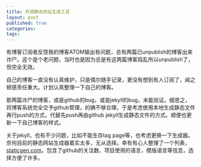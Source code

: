 ```yaml
---
title: 开源静态网站生成工具
layout: post
published: true
categories: 
tags: 
---
```


有博客订阅者反馈我的博客ATOM输出有问题，总有两篇已unpublish的博客出来诈尸。这个是个老问题，当时也是因为总是有这两篇博客捣乱所以unpublish了，但完全无效。

自己的博客一直没有认真维护，只是偶尔随手记录，更没有想到有人订阅了，闻之顿感责任重大。计划认真整理一下自己的博客。

那两篇诈尸的博客，或是github的bug，或是jekyll的bug，未能验证。细思之，将博客系统完全交予github管理，的确不够合理，于是考虑使用本地生成静态文件再行push的方式，代替先push再由github jekyll生成静态文件的方式。顺便也更新一下自己博客的样式。

关于jekyll，也有不少问题，比如不能生存tag page等，也考虑更换一下生成器。奈何目前的静态网站生成器着实太多，无从选择。幸有有心人整理了一个列表，[staticgen.com](https://www.staticgen.com/)，包含了github的关注数、项目使用的语言，模版语言等信息，选择方便了许多。
